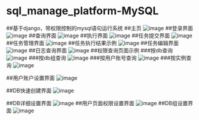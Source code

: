 # sql_manage_platform-MySQL
##基于django，带权限控制的mysql语句运行系统
##主页
![image](https://github.com/speedocjx/myfile/blob/master/sql-manage-platform/main.jpg)
##登录界面
![image](https://github.com/speedocjx/myfile/blob/master/sql-manage-platform/login.jpg)
##查询界面
![image](https://github.com/speedocjx/myfile/blob/master/sql-manage-platform/mysql_query.jpg)
##执行界面
![image](https://github.com/speedocjx/myfile/blob/master/sql-manage-platform/mysql_exec.jpg)
##任务提交界面
![image](https://github.com/speedocjx/myfile/blob/master/sql-manage-platform/task_upload.jpg)
##任务管理界面
![image](https://github.com/speedocjx/myfile/blob/master/sql-manage-platform/task_manage.jpg)
##任务执行结果示例
![image](https://github.com/speedocjx/myfile/blob/master/sql-manage-platform/resul_of_task.jpg)
##任务编辑界面
![image](https://github.com/speedocjx/myfile/blob/master/sql-manage-platform/task_edit.jpg)
##日志查询界面
![image](https://github.com/speedocjx/myfile/blob/master/sql-manage-platform/oper_log.jpg)
##权限查询页面示例
###按db查询
![image](https://github.com/speedocjx/myfile/blob/master/sql-manage-platform/pre_query_db.jpg)
###按db组查询
![image](https://github.com/speedocjx/myfile/blob/master/sql-manage-platform/pre_query_dbgroup.jpg)
###按用户账号查询
![image](https://github.com/speedocjx/myfile/blob/master/sql-manage-platform/pre_query_user.jpg)
###按实例查询
![image](https://github.com/speedocjx/myfile/blob/master/sql-manage-platform/pre_query_ins.jpg)

##用户账户设置界面
![image](https://github.com/speedocjx/myfile/blob/master/sql-manage-platform/user_set.jpg)

##DB快速创建界面
![image](https://github.com/speedocjx/myfile/blob/master/sql-manage-platform/fast_dbset.jpg)

##DB详细设置界面
![image](https://github.com/speedocjx/myfile/blob/master/sql-manage-platform/db_detailset.jpg)
##用户页面权限设置界面
![image](https://github.com/speedocjx/myfile/blob/master/sql-manage-platform/group_set.jpg)
##DB组设置界面
![image](https://github.com/speedocjx/myfile/blob/master/sql-manage-platform/dbgroup_set.jpg)
